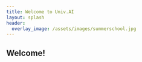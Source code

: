 ```yaml
---
title: Welcome to Univ.AI
layout: splash
header:
  overlay_image: /assets/images/summerschool.jpg
---
```


## Welcome!



